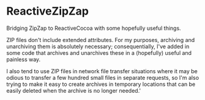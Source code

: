 # ReactiveZipZap
Bridging ZipZap to ReactiveCocoa with some hopefully useful things.

ZIP files don't include extended attributes.  For my purposes, archiving and unarchiving them is absolutely necessary; 
consequentially, I've added in some code that archives and unarchives these in a (hopefully) useful and painless way.

I also tend to use ZIP files in network file transfer situations where it may be odious to transfer a few hundred small
files in separate requests, so I'm also trying to make it easy to create archives in temporary locations that can be
easily deleted when the archive is no longer needed.'
